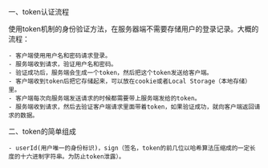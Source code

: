 一、token认证流程

使用token机制的身份验证方法，在服务器端不需要存储用户的登录记录。大概的流程：

	- 客户端使用用户名和密码请求登录。
	- 服务端收到请求，验证用户名和密码。
	- 验证成功后，服务端会生成一个token，然后把这个token发送给客户端。
	- 客户端收到token后把它存储起来，可以放在cookie或者Local Storage（本地存储）里。
	- 客户端每次向服务端发送请求的时候都需要带上服务端发给的token。
	- 服务端收到请求，然后去验证客户端请求里面带着token，如果验证成功，就向客户端返回请求的数据。
	

二、token的简单组成

    - userId(用户唯一的身份标识)，sign（签名，token的前几位以哈希算法压缩成的一定长度的十六进制字符串。为防止token泄露）。